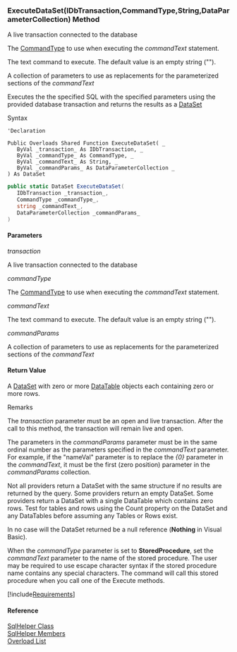 ﻿### ExecuteDataSet(IDbTransaction,CommandType,String,DataParameterCollection) Method

A live transaction connected to the database

The [CommandType](ms-help://MS.NETFrameworkSDKv1.1/cpref/html/frlrfSystemDataCommandTypeClassTopic.htm) to use when executing the _commandText_ statement.

The text command to execute. The default value is an empty string ("").

A collection of parameters to use as replacements for the parameterized sections of the _commandText_

Executes the the specified SQL with the specified parameters using the provided database transaction and returns the results as a [DataSet](ms-help://MS.NETFrameworkSDKv1.1/cpref/html/frlrfSystemDataDataSetClassTopic.htm)

Syntax

```vbnet
'Declaration

Public Overloads Shared Function ExecuteDataSet( _
   ByVal _transaction_ As IDbTransaction, _
   ByVal _commandType_ As CommandType, _
   ByVal _commandText_ As String, _
   ByVal _commandParams_ As DataParameterCollection _
) As DataSet
```

```csharp
public static DataSet ExecuteDataSet( 
   IDbTransaction _transaction_,
   CommandType _commandType_,
   string _commandText_,
   DataParameterCollection _commandParams_
)
```

#### Parameters

_transaction_

A live transaction connected to the database

_commandType_

The [CommandType](ms-help://MS.NETFrameworkSDKv1.1/cpref/html/frlrfSystemDataCommandTypeClassTopic.htm) to use when executing the _commandText_ statement.

_commandText_

The text command to execute. The default value is an empty string ("").

_commandParams_

A collection of parameters to use as replacements for the parameterized sections of the _commandText_

#### Return Value

A [DataSet](ms-help://MS.NETFrameworkSDKv1.1/cpref/html/frlrfSystemDataDataSetClassTopic.htm) with zero or more [DataTable](ms-help://MS.NETFrameworkSDKv1.1/cpref/html/frlrfsystemdatadatatableclasstopic.htm) objects each containing zero or more rows.

Remarks

The _transaction_ parameter must be an open and live transaction. After the call to this method, the transaction will remain live and open.

The parameters in the _commandParams_ parameter must be in the same ordinal number as the parameters specified in the _commandText_ parameter. For example, if the "nameVal" parameter is to replace the _{0}_ parameter in the _commandText_, it must be the first (zero position) parameter in the _commandParams_ collection.

Not all providers return a DataSet with the same structure if no results are returned by the query. Some providers return an empty DataSet. Some providers return a DataSet with a single DataTable which contains zero rows. Test for tables and rows using the Count property on the DataSet and any DataTables before assuming any Tables or Rows exist. 

In no case will the DataSet returned be a null reference (**Nothing** in Visual Basic).

When the _commandType_ parameter is set to **StoredProcedure**, set the _commandText_ parameter to the name of the stored procedure. The user may be required to use escape character syntax if the stored procedure name contains any special characters. The command will call this stored procedure when you call one of the Execute methods.

[!include[Requirements](../partials/requirements.md)]

#### Reference

[SqlHelper Class](FChoice.Common~FChoice.Common.Data.SqlHelper.md)  
[SqlHelper Members](FChoice.Common~FChoice.Common.Data.SqlHelper_members.md)  
[Overload List](FChoice.Common~FChoice.Common.Data.SqlHelper~ExecuteDataSet.md)